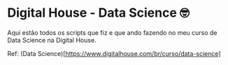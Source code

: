 # Digital House - Data Science :nerd_face:

Aqui estão todos os scripts que fiz e que ando fazendo no meu curso de Data Science na Digital House.

Ref: (Data Science)[https://www.digitalhouse.com/br/curso/data-science]